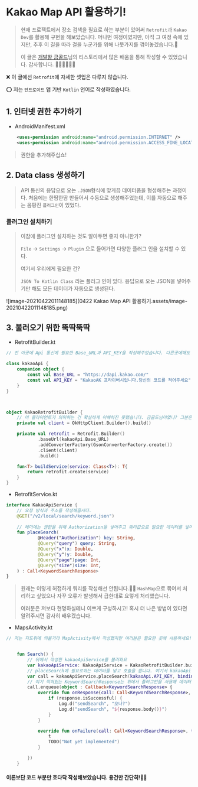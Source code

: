 # Kakao Map API 활용하기!

> 현재 프로젝트에서 장소 검색을 필요로 하는 부분이 있어써 `Retrofit`과 `Kakao Dev`를 활용해 구현을 해보았습니다. 머나먼 여정이였지만, 아직 그 여정 속에 있지만, 추후 이 길을 따라 걸을 누군가를 위해 나뭇가지를 꺾어놓겠습니다.🦶
>
>
> 이 글은 [개발왕 금골드](https://kumgo1d.tistory.com/57)님의 티스토리에서 많은 배움을 통해 작성할 수 있었습니다. 감사합니다. 🙏🙏🙏🙏🙏🙏



❌ 이 글에선 `Retrofit`에 자세한 셋업은 다루지 않습니다. 

⭕ 저는 `안드로이드` 앱 기반 `Kotlin` 언어로 작성하였습니다.



## 1. 인터넷 권한 추가하기

- AndroidManifest.xml

```xml
    <uses-permission android:name="android.permission.INTERNET" />
    <uses-permission android:name="android.permission.ACCESS_FINE_LOCATION" />
```

> 권한을 추가해주십쇼!





## 2. Data class 생성하기

> API 통신의 응답으로 오는 `.JSON`형식에 맞게끔 데이터폼을 형성해주는 과정이다. 처음에는 한땀한땀 만들어서 수동으로 생성해주었는데, 이를 자동으로 해주는 옴팡진 `플러그인`이 있었다.



### 플러그인 설치하기

> 이참에 플러그인 설치하는 것도 알아두면 좋지 아니한가?
>
> `File` -> `Settings` -> `Plugin`  으로 들어가면 다양한 플러그 인을 설치할 수 있다.
>
> 여기서 우리에게 필요한 건? 
>
> `JSON To Kotlin Class` 라는 플러그 인이 있다. 응답으로 오는 JSON을 넣어주기만 해도 모든 데이터가 자동으로 생성된다.

![image-20210422011148185](0422 Kakao Map API 활용하기.assets/image-20210422011148185.png)



## 3. 불러오기 위한 뚝딱뚝딱

- RetrofitBuilder.kt

```kotlin
// 전 이곳에 Api 통신에 필요한 Base_URL과 API_KEY을 작성해주었습니다. 다른곳에해도 지장.. 없을듯!?

class kakaoApi {
    companion object {
        const val Base_URL = "https://dapi.kakao.com/"
        const val API_KEY = "KakaoAK 프라이버시입니다.당신의 코드를 적어주세요"
    }
}



object KakaoRetrofitBuilder {
    // 이 클라이언트가 의미하는 건 확실하게 이해하진 못했습니다. 금골드님이였나? 그분은 다르게 작성했으니 참고해보세요!
    private val client = OkHttpClient.Builder().build()

    private val retrofit = Retrofit.Builder()
            .baseUrl(kakaoApi.Base_URL)
            .addConverterFactory(GsonConverterFactory.create())
            .client(client)
            .build()

    fun<T> buildService(service: Class<T>): T{
        return retrofit.create(service)
    }
}
```



- RetrofitService.kt

```kotlin
interface KakaoApiService {
    // 요청 방식과 주소를 작성해줍시다.
    @GET("/v2/local/search/keyword.json")
    
    // 헤더에는 권한을 위해 Authorization을 넣어주고 쿼리값으로 필요한 데이터를 넣어줍시다.
    fun placeSearch(
            @Header("Authorization") key: String,
            @Query("query") query: String,
            @Query("x")x: Double,
            @Query("y")y: Double,
            @Query("page")page: Int,
            @Query("size")size: Int,
    ) : Call<KeywordSearchResponse>
}
```

> 원래는 이렇게 허접하게 쿼리를 작성해선 안됩니다.🤦‍♂️ `HashMap`으로 묶어서 처리하고 싶었으나 자꾸 오류가 발생해서 급한대로 요렇게 처리했습니다.
>
> 여러분은 저보다 현명하실테니 이쁘게 구성하시고! 혹시 더 나은 방법이 있다면 알려주시면 감사히 배우겠습니다.



- MapsActivity.kt

```kotlin
// 저는 지도위에 띄울거라 MapActivity에서 작성했지만 여러분은 필요한 곳에 사용하세요!


    fun Search() {
        // 위에서 작성한 kakaoApiService를 불러와요
        var kakaoApiService: KakaoApiService = KakaoRetrofitBuilder.buildService(KakaoApiService::class.java)
        // placeSearch에 필요로하는 데이터를 넣고 호출을 합니다. 여기서 kakaoApi.API_KEY통해 키값을 넣어준다는 것만 기억하시면 될듯!?
        var call = kakaoApiService.placeSearch(kakaoApi.API_KEY, binding.inputPlaceName.text.toString(), x.toDouble(), y.toDouble(), 1, 5)
        // 여기 적혀있는 KeywordSearchResponse는 위에서 플러그인을 사용해 데이터 형태를 구성할 떄 `class`에 넣어준 값입니다.
        call.enqueue(object : Callback<KeywordSearchResponse> {
            override fun onResponse(call: Call<KeywordSearchResponse>, response: Response<KeywordSearchResponse>) {
                if (response.isSuccessful) {
                    Log.d("sendSearch", "오나?")
                    Log.d("sendSearch", "${response.body()}")
                }
            }

            override fun onFailure(call: Call<KeywordSearchResponse>, t: Throwable) {
                t
                TODO("Not yet implemented")
            }

        })
    }
```





#### 이론보단 코드 부분만 호다닥 작성해보았습니다. 용건만 간단히!🙋‍♂️





